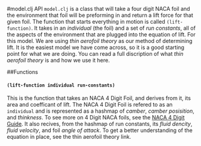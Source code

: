 #model.clj API 
`model.clj` is a class that will take a four digit NACA foil and the environment that foil will be preforming in and return
a lift force for that given foil. The function that starts everything in motion is called `(lift-function)`. It takes in an 
*individual* (the foil) and a set of *run constants*, all of the aspects of the environment that are plugged into the equation of lift. For this 
model. We are using *thin aerofoil theory* as our method of determining lift. It is the easiest model we have come across, so 
it is a good starting point for what we are doing. You can read a full discription of what *thin aerofoil theory* is and how
we use it here.  

##Functions  
#### `(lift-function individual run-constants)`  
This is the function that takes an NACA 4 Digit Foil, and derives from it, its area and coefficant of lift. The NACA 4 Digit Foil
is refered to as an `individual` and is represented as a hashmap of *camber*, *camber posisition*, and *thinkness*. 
To see more on 4 Digit NACA foils, see the [NACA 4 Digit Guide](https://github.com/morrislenny/hydrofoil/blob/master/docs/NACA-4%20Digit%20Design.md).
It also recives, from the hashmap of run constants, its *fluid dencity*, *fluid velocity*, and foil *angle of attack*.
To get a better understanding of the equation in place, see the thin aerofoil theory link. 

